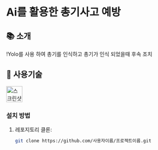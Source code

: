 # Ai를 활용한 총기사고 예방



## 📚 소개

!Yolo를 사용 하여 총기를 인식하고 총기가 인식 되었을때 후속 조치

## 🚀 사용기술
<img width="43" alt="스크린샷 2024-09-25 오후 4 48 23" src="https://github.com/user-attachments/assets/92e82935-194b-4292-99b1-40a3586ed132">


### 설치 방법

1. 레포지토리 클론:
   ```bash
   git clone https://github.com/사용자이름/프로젝트이름.git
